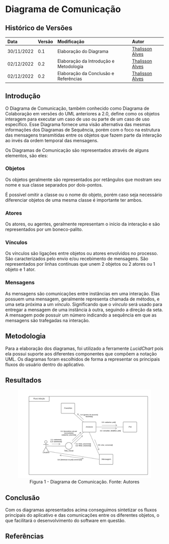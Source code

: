 # Diagrama de Comunicação 

## Histórico de Versões

| Data | Versão | Modificação | Autor |
| :- | :- | :- | :- |
| 30/11/2022 | 0.1 | Elaboração do Diagrama | [Thalisson Alves](https://github.com/Thalisson-Alves) |
| 02/12/2022 | 0.2 | Elaboração da Introdução e Metodologia | [Thalisson Alves](https://github.com/Thalisson-Alves) |
| 02/12/2022 | 0.2 | Elaboração da Conclusão e Referências | [Thalisson Alves](https://github.com/Thalisson-Alves) |

## Introdução

O Diagrama de Comunicação, também conhecido como Diagrama de Colaboração em versões do UML anteriores a 2.0, define como os objetos interagem para executar um caso de uso ou parte de um caso de uso específico. Esse Diagrama fornece uma visão alternativa das mesmas informações dos Diagramas de Sequência, porém com o foco na estrutura das mensagens transmitidas entre os objetos que fazem parte da interação ao invés da ordem temporal das mensagens.

Os Diagramas de Comunicação são representados através de alguns elementos, são eles:

### Objetos

Os objetos geralmente são representados por retângulos que mostram seu nome e sua classe separados por dois-pontos.

É possível omitir a classe ou o nome do objeto, porém caso seja necessário diferenciar objetos de uma mesma classe é importante ter ambos.

### Atores

Os atores, ou agentes, geralmente representam o início da interação e são representados por um boneco-palito.

### Vínculos

Os vínculos são ligações entre objetos ou atores envolvidos no processo. São caracterizados pelo envio e/ou recebimento de mensagens. São representados por linhas contínuas que unem 2 objetos ou 2 atores ou 1 objeto e 1 ator.

### Mensagens

As mensagens são comunicações entre instâncias em uma interação. Elas possuem uma mensagem, geralmente representa chamada de métodos, e uma seta próxima a um *vínculo*. Significando que o *vínculo* será usado para entregar a mensagem de uma instância à outra, seguindo a direção da seta. A mensagem pode possuir um número indicando a sequência em que as mensagens são trafegadas na interação.

## Metodologia

Para a elaboração dos diagramas, foi utilizado a ferramente *LucidChart* pois ela possui suporte aos diferentes componentes que compõem a notação UML. Os diagramas foram escolhidos de forma a representar os principais fluxos do usuário dentro do aplicativo.

## Resultados

<figure>
  <img src="https://github.com/UnBArqDsw2022-2/2022.2_G4_IDotPet/blob/master/docs/assets/diagrama_comunicacao/diagrama_comunicacao1.png?raw=true" alt="Diagrama de Comunicação"/>
  <figcaption align="center" >Figura 1 - Diagrama de Comunicação. Fonte: Autores </figcaption>
</figure>

## Conclusão 

Com os diagramas apresentados acima conseguimos sintetizar os fluxos principais do aplicativo e das comunicações entre os diferentes objetos, o que facilitará o desenvolvimento do software em questão.

## Referências
